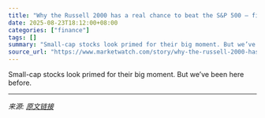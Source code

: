 ```yaml
---
title: "Why the Russell 2000 has a real chance to beat the S&P 500 — finally"
date: 2025-08-23T18:12:00+08:00
categories: ["finance"]
tags: []
summary: "Small-cap stocks look primed for their big moment. But we’ve been here before."
source_url: "https://www.marketwatch.com/story/why-the-russell-2000-has-a-real-chance-to-beat-the-s-p-500-finally-bd0c825b?mod=mw_rss_topstories"
---
```


Small-cap stocks look primed for their big moment. But we’ve been here before.

---

*来源: [原文链接](https://www.marketwatch.com/story/why-the-russell-2000-has-a-real-chance-to-beat-the-s-p-500-finally-bd0c825b?mod=mw_rss_topstories)*
